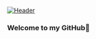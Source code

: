 [![Header](https://raw.githubusercontent.com/MartinHeinz/<OWNER>/<OWNER>/readme_header.png "Header")](https://some-url.dev/)

### Welcome to my GitHub👋

<!-- ![Me](img/me.jpg) -->

<!--
**Zitronen25U/Zitronen25U** is a ✨ _special_ ✨ repository because its `README.md` (this file) appears on your GitHub profile.

Here are some ideas to get you started:

- 🔭 I’m currently working on ...
- 🌱 I’m currently learning ...
- 👯 I’m looking to collaborate on ...
- 🤔 I’m looking for help with ...
- 💬 Ask me about ...
- 📫 How to reach me: ...
- ⚡ Fun fact: ...
-->
